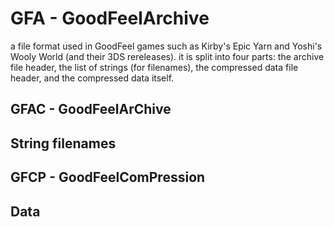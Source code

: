 # GFA - GoodFeelArchive
a file format used in GoodFeel games such as Kirby's Epic Yarn and Yoshi's Wooly World (and their 3DS rereleases). it is split into four parts: the archive file header, the list of strings (for filenames), the compressed data file header, and the compressed data itself.

## GFAC - GoodFeelArChive

## String filenames

## GFCP - GoodFeelComPression

## Data
